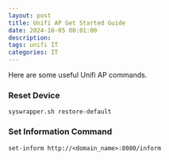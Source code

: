 ```yaml
---
layout: post
title: Unifi AP Get Started Guide
date: 2024-10-05 00:01:00
description:
tags: unifi IT
categories: IT
---
```


Here are some useful Unifi AP commands.

### Reset Device

```shell
syswrapper.sh restore-default
```

### Set Information Command

```shell
set-inform http://<domain_name>:8080/inform
```
